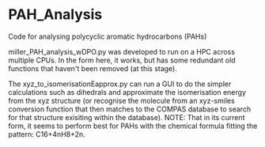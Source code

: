 # PAH_Analysis
Code for analysing polycyclic aromatic hydrocarbons (PAHs)

miller_PAH_analysis_wDPO.py was developed to run on a HPC across multiple CPUs. In the form here, it works, but has some redundant old functions that haven't been removed (at this stage).

The xyz_to_isomerisationEapprox.py can run a GUI to do the simpler calculations such as dihedrals and approximate the isomerisation energy from the xyz structure (or recognise the molecule from an xyz-smiles conversion function that then matches to the COMPAS database to search for that structure exisiting within the database). NOTE: That in its current form, it seems to perform best for PAHs with the chemical formula fitting the pattern: C16+4nH8+2n.
